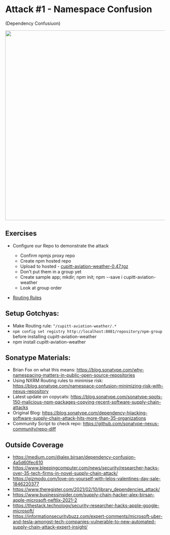 # Attack #1 - Namespace Confusion 
(Dependency Confusiuon)

<img src="https://github.com/sonatype-nexus-community/sonatype-field-workshop/blob/main/images/dep_confusion.png" width="600">

## Exercises
- Configure our Repo to demonstrate the attack
  - Confirm npmjs proxy repo
  - Create npm hosted repo
  - Upload to hosted
        - [cupitt-aviation-weather-0.47.tgz](https://github.com/sonatype-nexus-community/sonatype-field-workshop/blob/main/deps/cupitt-aviation-weather-0.47.tgz)
  - Don't put them in a group yet
  - Create sample app; mkdir; npm init; npm --save i cupitt-aviation-weather
  - Look at group order
  
- [Routing Rules](https://help.sonatype.com/repomanager3/repository-management/routing-rules)



## Setup Gotchyas:
- Make Routing rule: `^/cupitt-aviation-weather/.*`
- `npm config set registry http://localhost:8081/repository/npm-group` before installing cupitt-aviation-weather
- npm install cupitt-aviation-weather



## Sonatype Materials:
- Brian Fox on what this means: https://blog.sonatype.com/why-namespacing-matters-in-public-open-source-repositories
- Using NXRM Routing rules to minimise risk: https://blog.sonatype.com/namespace-confusion-minimizing-risk-with-nexus-repository
- Latest update on copycats: https://blog.sonatype.com/sonatype-spots-150-malicious-npm-packages-copying-recent-software-supply-chain-attacks
- Original Blog: https://blog.sonatype.com/dependency-hijacking-software-supply-chain-attack-hits-more-than-35-organizations
- Community Script to check repo: https://github.com/sonatype-nexus-community/repo-diff

## Outside Coverage
- https://medium.com/@alex.birsan/dependency-confusion-4a5d60fec610
- https://www.bleepingcomputer.com/news/security/researcher-hacks-over-35-tech-firms-in-novel-supply-chain-attack/ 
- https://gizmodo.com/love-on-yourself-with-lelos-valentines-day-sale-1846220377
- https://www.theregister.com/2021/02/10/library_dependencies_attack/
- https://www.businessinsider.com/supply-chain-hacker-alex-birsan-apple-microsoft-neftlix-2021-2
- https://thestack.technology/security-researcher-hacks-apple-google-microsoft/
- https://informationsecuritybuzz.com/expert-comments/microsoft-uber-and-tesla-amongst-tech-companies-vulnerable-to-new-automated-supply-chain-attack-expert-insight/
